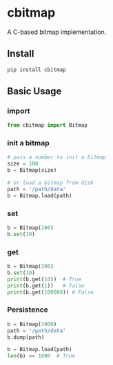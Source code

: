 # cbitmap
A C-based bitmap implementation.

## Install
```sh
pip install cbitmap
```

## Basic Usage

### import
```python
from cbitmap import Bitmap
```

### init a bitmap

```python
# pass a number to init a bitmap
size = 100
b = Bitmap(size)

# or load a bitmap from disk
path = '/path/data'
b = Bitmap.load(path)
```

### set
```python
b = Bitmap(100)
b.set(10)
```

### get
```python
b = Bitmap(100)
b.set(10)
print(b.get(10))  # True
print(b.get(1))   # False
print(b.get(100000)) # False
```

### Persistence

```python
b = Bitmap(1000)
path = '/path/data'
b.dump(path)
```

```python
b = Bitmap.load(path)
len(b) == 1000  # True
```
